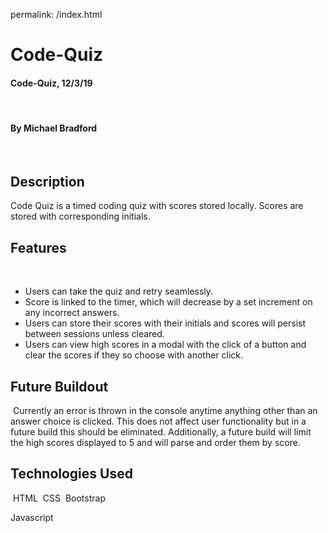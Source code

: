 permalink: /index.html

# Code-Quiz

#### Code-Quiz, 12/3/19
​
#### By Michael Bradford
​
## Description
Code Quiz is a timed coding quiz with scores stored locally. Scores are stored with corresponding initials.

## Features
​
* Users can take the quiz and retry seamlessly.
* Score is linked to the timer, which will decrease by a set increment on any incorrect answers.
* Users can store their scores with their initials and scores will persist between sessions unless cleared.
* Users can view high scores in a modal with the click of a button and clear the scores if they so choose with another click.
​
## Future Buildout
​
Currently an error is thrown in the console anytime anything other than an answer choice is clicked. This does not affect user functionality but in a future build this should be eliminated. Additionally, a future build will limit the high scores displayed to 5 and will parse and order them by score.
​
## Technologies Used
​
HTML
​
CSS
​
Bootstrap

Javascript